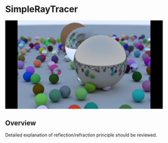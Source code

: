 # SimpleRayTracer

![Ray Tracing in One Weekend](./raytracing.png)

## Overview
Detailed explanation of reflection/refraction principle should be reviewed.
